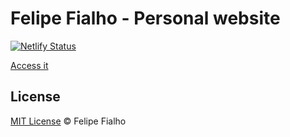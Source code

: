 # Felipe Fialho - Personal website

[![Netlify Status](https://api.netlify.com/api/v1/badges/5fdb28bb-8fc2-4fe5-93fd-aaaedec9afba/deploy-status)](https://app.netlify.com/sites/sad-curie-231a50/deploys)

[Access it](http://www.felipefialho.com/)

## License

[MIT License](/license) © Felipe Fialho
